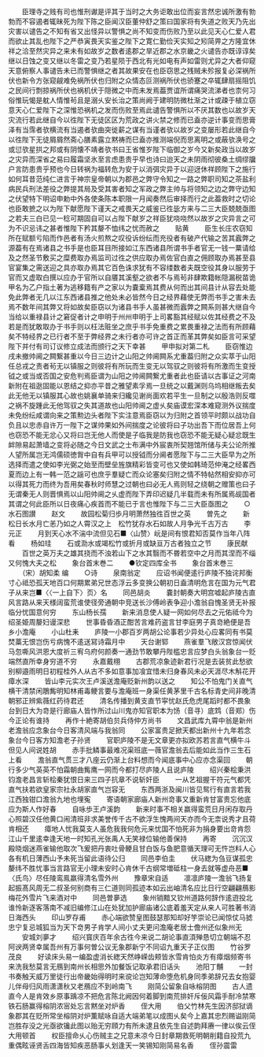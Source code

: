 <!-- { "loadSidebar": true } -->
 　　臣理寺之贱有司也惟刑谳是评其于当时之大务讵敢出位而妄言然忠诚所激有勃勃而不容遏者辄昧死为陛下陈之臣闻汉臣董仲舒之策曰国家将有失道之败天乃先出灾害以谴告之不知有省又出怪异以警惧之尚不知变而伤败乃至以此见天心仁爱人君而欲止其乱也陛下之严恭寅畏天实鉴之陛下之寛仁勤俭天实知之矧简畀之方隆宜休祥之洽至然灾异之来未有如故岁之数者逺郡之旱近郡之水京畿之火谴告亦既谆谆矣继以日蚀之变又继以冬雷之变乃若星陨于西北有光如电有声如雷则尤异之大者仰窥天意俯察人事谴告未已而警惧继之者其故果安在也臣窃思之残贼未殄报复必深祸所伏也新令方张窥觎难免祸所伏也归附之众情态叵测祸所伏也骄蹇之卒辄肆扇摇阻饥之民间行剽掠祸所伏也祸机伏于隠微之中而未发焉葢贾谊所谓痛哭流涕者也柰何习俗惟玩愒是躭人情惟茍且是溺乆安长治之策尚阙于建明防微杜渐之计或疎于植立窃意天心仁爱陛下之深惟恐祸机之发而伤败至焉此谴告警惧所以不厌其数也以故岁天灾流行若此继自今以徃陛下无徒区区为荒政之讲火禁之修而已盍亦逆计事变而思膏泽有当霈者欤横流有当遏者欤曲突徙薪之谋有当谨者欤以故岁之变屡形若此继自今以徃陛下无徒屑屑然斋心膳素露立黙祷而巳盍亦推测端倪而思离明之或蔽欤涣号之或愆欤星拱之邦或有阴懐不靖者欤书曰王省惟岁陛下临御之岁今又新矣政当以故岁之灾异而深省之易曰履霜坚氷至言虑患贵乎早也诗曰迨天之未阴雨彻彼桑土绸缪牖户言防患贵乎预也今日转祸为福转危为安于以消弭灾异于以迎迓休祥顾陛下之施行如何耳昔范纯仁进言于神宗皇帝朝以为郡邑之弊守令知之一路之弊职司知之茶盐利病民兵刑法差役之弊提其局及受其害者知之军政之弊主帅与将领知之边之弊守边知之伏望特下明诏申勅中外各使条陈本职限一月闻奏然后审择而行之此葢救时之切论也臣敢摭之以为陛下献愿陛下谨天之戒畏天之威鉴已徃毖方来与二三大臣兢兢亟图之若夫三白已见一稔可期固自可以占陛下献岁之祥臣犹哓哓然以故岁之灾异言之可为不识忌讳之甚者惟陛下矜其嫠不恤纬之忧而赦之
 　　贴黄
 　　臣生长庄农窃知所在赋额亏陷而作邑者有汤火煎熬之叹役诉纷纭而充役者有破产代输之苦其蠧弊之源葢有在焉诸县之书手是也臣耳目所接如江东西诸县所谓书手者官无一钱一粟请给及之然圣节敷买之糜费取办焉监司过徃之供应取办焉佐官白直之佣顾取办焉甚至县官宴集之需送迎之具亦取办焉其它百色诛求犹有不容缕数者夫既空役其身以服劳于官而又虚取白撰以应办于官所以自餍其溪壑之欲者不与焉茍非肆欺籍帐隠漏税苗诡甲名为乙户指土著为逃移籍有产之家以为嚢槖焉其费从何而出其间县计从容去处能免此弊者无几以江东西诸县推之他处未必皆然今日之经界藉使无弊而书手之害未去焉不数年间其弊又将如故矣臣窃以为诸县书手人虽甚微而蠧弊之闗系则甚大继自今当给以重禄县计之窘促者计之申明于州州申明于上司畧豁其经赋以佐其经费之不及若是而犹敢取办于书手则以枉法赃坐之庶乎书手免重费之累畏重禄之法而有所顾藉矣不特经界之已行者不至于弊经界之未行者亦可许之首正而革其弊矣如臣言可采望陛下并付有司订议修立成法而颁行之天下幸甚
 　　甲申拟对第二札
 　　臣窃惟边戌未撤帅阃之闗繋甚重以今日三边计之山阳之帅阃闗系尤重葢归附之众实萃于山阳任总戎之责者茍无以镇服之则彼将有所玩而生变无以驾驭之则彼将有所激而生变授钺之或当或否国之安危判焉臣谓为山阳之帅阃闗繋尤重者此也臣请以古事证之河南新附在祖逖固能以恩结之抑亦平昔之雅望素孚焉一旦统之以戴渊则乌坞相继叛去矣此无他无以镇服其心故也姚襄单骑来归纔见谢尚面欢若平生一旦制之以殷浩则反噬之祸不旋踵此无他驾驭之失其道故也山阳帅阃之虚乆矣庙谟宏深本难窥测外议揣度未免纷纭咸谓向来之策勲边头者陛下实注意焉臣窃以为归附之首领平时颇以战功自负且以忠赤自许万一陛下之谋帅果如外间揣度之论彼将曰子功出吾下而位居吾上何也窃恐不能无忿心又将曰岂无他人而使是子临我是防我也窃恐不能无疑心疑忿既生衅隙易起萧墙之变将必随之今日文武之士布满中外宸衷所契翘馆所储与夫公论所推人望所属岂无鸿儒硕徳胷中自有兵甲可以授钺而分阃者愿陛下与二三大臣早为之所选择而遣之使如李光弼之始至而壁垒旌旗精彩皆变可也又使如韩琦范仲淹之经畧西夏而边上有一韩一范之謡可也庶乎羣疑亡而众论塞矣归附之情不特帖然相安抑亦可以得其死力而终为吾用矣春秋时师慧之过朝也曰必无人焉则轻之绕朝之赠策也曰子无谓秦无人则晋惧焉以山阳帅阃之乆虚而陛下弄印迟疑几半载而未有所属焉觇国者其谓之何此臣所以日夜痛心疾首而不能已于言也惟陛下与二三大臣亟图之
 　　○水石图讃
 　　赵文
 　　故园松菊归歩月明萧然独徃百世之英
 　　曽先之
 　　新松日长水月亡恙乃如之人霄汉之上　松竹犹存水石如故人月争光千古万古
 　　李元正
 　　月到天心水不湍中流但见石■〈山赞〉岏是间有恨君知否莫作当年八阵看
 　　杨如珪
 　　石或泐水或竭松竹或折月或缺亘万古者独立之节
 　　康民献
 　　百世之英万夫之雄其挠而不浊若山下之水其翳而不昬若空中之月而其涅而不缁又何愧大夫之松
 　　象台首末巻二
 　　●钦定四库全书
 　　象台首末巻三
 　　（宋）胡知柔 编
 　　○诗
 　　泉南翁定
 　　应诏书闻便逺行庐陵不独诧邦衡寸心祗恐孤天地百口何期累弟兄世态浮云多变换公朝初日盍清明危言在国为元气君子从来岂■〈〈一上自下〉页〉名
 　　同邑胡炎
 　　嚢封朝奏大明宫嘘起庐陵古直风言路从来天様阔蛮荒谁使径旁通朝中竞送长沙傅岭表争迎小澹翁自愧圣贤无补报临分忧国意何穷
 　　东山杨长孺
 　　新来消息使人疑一网如何尽去之元佑祗今为绍圣姫周嫠妇谩深悲
 　　世事昏昏酒正酣苦言难药盗言甘李庭男子真竒絶便是吾乡小澹庵
 　　小山杜耒
 　　庐陵一小郡百岁两胡公论事若少异处心应畧同有书莫焚藁无恨岂伤亏病愧不逺送冩诗霜月中
 　　天台谢郓
 　　燕雀羣飞敞汉宫惊闻伏马忽嘶风洪恩大度祈三宥乌府何颜奏一通劲节敢攀丹陛槛忠言应梦白头翁象台一贬端然直所幸身穷道不穷
 　　永嘉戴栩
 　　古郡荒凉象迹新君行况是去装贫此愁欲别柳邉雨明日初程桂外人从古不多如意事加飡宜惜未归身春风未必天涯尽木斛花开瘴水深
 　　皆山李元实次王卢溪送澹庵贬新州韵以送之
 　　知公不怕鬼门关直气横干清禁闲鵰觜明知林甫毒鲠言要与澹庵班一身渠任黄茅里千古名标青史间非晚清朝邪正辨紫薇红药待君还
 　　清名传播到黄支直节寜忧赵氏危虎尾蹈时都不畏象台到日大为竒是行廊庙人皆怍所过山川鬼亦知官职本为饧（音寻）底鸩（音郑）伤今正论有谁持
 　　再作十絶寄胡伯贠兵侍仲方尚书
 　　文昌武库九霄中翁是新州老澹翁应念象台今日客清风端与我翁同
 　　公家富贵足掀天都出新州十九年若念象台今日客方知澹老子孙贤
 　　官职庐陵不是无文章更亦拟欧苏若言直气横牛斗但见人间说姓胡
 　　赤手批鳞事最难况渠班底一薇官澹翁去后能如此当作三生石上看
 　　澹翁直气贯三才八座云仍渐上台料想而今闻底事中心应亦念渠回
 　　朝行多少气英英不怕霜朝曲觜鹰一网而今都打尽庐陵人且说庐陵
 　　绍兴秦桧秉洪钧澹老昌言斩桧秦犹恨日来三四子抗章不说斩奸臣
 　　一从艺祖握干符元气都凭直气扶若欲皇家宗社永胡家直气岂容无
 　　东西两浙及闽川皆见鸳行有直言若我江西独钳口澹翁九地也埋寃
 　　寄语朝家廊庙人新州竒事又重新肯甘富贵忘他底应为斯人作好春
 　　自咏歩王卢溪韵
 　　新来时事不相关嬴得蛮荒日月闲存取丹心照碧汉任他黄口闹清班非求美誉传千古不欲浮生愧两间天亦而今无柰说秀才且荷肯相还
 　　瘴地人忧我莫支人虽危我我何危元来忧国不怕死非为捐身要出竒肯怨江山千里逺幸逢天地一时知孔光张禹人无笑禄位输他善保持
 　　再寄
 　　沉沉汉殿晓烟迷燕雀输他取次飞爰把丹衷吐骨鲠且甘白饭与鱼肥意循天理可无忤岂料人心各有机日薄西山予未死当留此语待公归
 　　同邑李伯圭
 　　伏马緫为刍豆谋孤忠嫠纬不胜忧事当言路官无小理未安时心肯休千古纲常増砥柱一身去就等虚舟恶■〈氏鸟〉尽任陵鸾鳯嬴得清名雪外州
 　　豫章宋自适
 　　凛凛庐陵一澹翁飞扬复起振髙风周无二叔圣何别商有三仁道则同孤迹本如云出岫清名应比日行空翩翩鴈影梅花外雪片飞来酒对中
 　　同邑曽夣选
 　　象州销黯又钦州道路何辞作逺逰投北谁怜新逐客落南不减旧编修江山在处犹加护廊庙诸公底着羞天定从来人可胜著书消日海西头
 　　印山罗存甫
 　　赤心端欲赞皇图鼓瑟那知却好竽崇论已闻惊仗马摅忠宁复忌城狐当为天下竒男子肯学人间小丈夫更问澹庵老居士儋州还似象州无
 　　安城刘夣才
 　　绍兴寳庆百年余古徃今来说二胡论事直湏殚恳切立朝端不忍阿谀两贤幸属吾州有万事何曽公议无象郡新宁不同诏九重天子正仪图
 　　竹谷罗茂良
 　　好读床头易一编盈虚消长緫天然峥嵘齿颊皆氷雪肯怕炎方有瘴烟频寄书来洗我愁莫言无鴈到南州长相思外加餐饭记取承君旧话头
 　　池阳丁黼
 　　一封书奏触天威万里徒行出帝畿始得明时来谠论岂知薄命堕危机身同季弟辞兄去女抱婴儿伴母归风雨潇潇秋又老鴈应不到岭南飞
 　　刚简公留象自咏榕阴图
 　　古人遗直今人是肯效乡原事踽凉不把危言陈北阙因何着脚到南荒排奸斥佞风霜手耐冷禁寒铁石肠赢得榕阴浓宻处忘言黙坐对炉香
 　　侄大用
 　　伯父竹林先生因济邸狱谪象郡其在贬所常坐榕阴对炉薫赋咏自适大端弟笔以成图乆矣今上嘉其忠烈赐谥刚简岂胜存没之光亟欲镵此图以贻无穷頋力有所未逮且依先生自述韵拜赓一律以俟云侄大用顿首
 　　权臣擅命乆心伤贼主之兄意未凉今日封章期救死明朝削籍自投荒九重偶眩诬贤舌四海皆知疾恶肠事乆划逢天一笑锡知刚简易名香
 　　侄孙震雷
